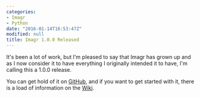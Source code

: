```yaml
---
categories:
- Imagr
- Python
date: "2016-01-14T16:53:47Z"
modified: null
title: Imagr 1.0.0 Released
---
```


It's been a lot of work, but I'm pleased to say that Imagr has grown up and as I now consider it to have everything I originally intended it to have, I'm calling this a 1.0.0 release. 

You can get hold of it on [GitHub](https://github.com/grahamgilbert/imagr/releases/tag/1.0.0), and if you want to get started with it, there is a load of information on the [Wiki](https://github.com/grahamgilbert/imagr/wiki).